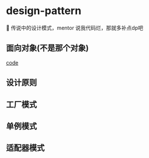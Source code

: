 # design-pattern

🎨 传说中的设计模式，mentor 说我代码烂，那就多补点dp吧

## 面向对象(不是那个对象)

[code](./src/example/object-oriented/inherit.ts)

## 设计原则

## 工厂模式

## 单例模式

## 适配器模式